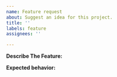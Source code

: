 ```yaml
---
name: Feature request
about: Suggest an idea for this project.
title: ''
labels: feature
assignees: ''

---
```


<!-- Provide a general summary in the Title above -->

**Describe The Feature:**
<!-- A clear and concise description of what the feature is. -->

**Expected behavior:**
<!-- A clear and concise description of what you expected to happen. -->